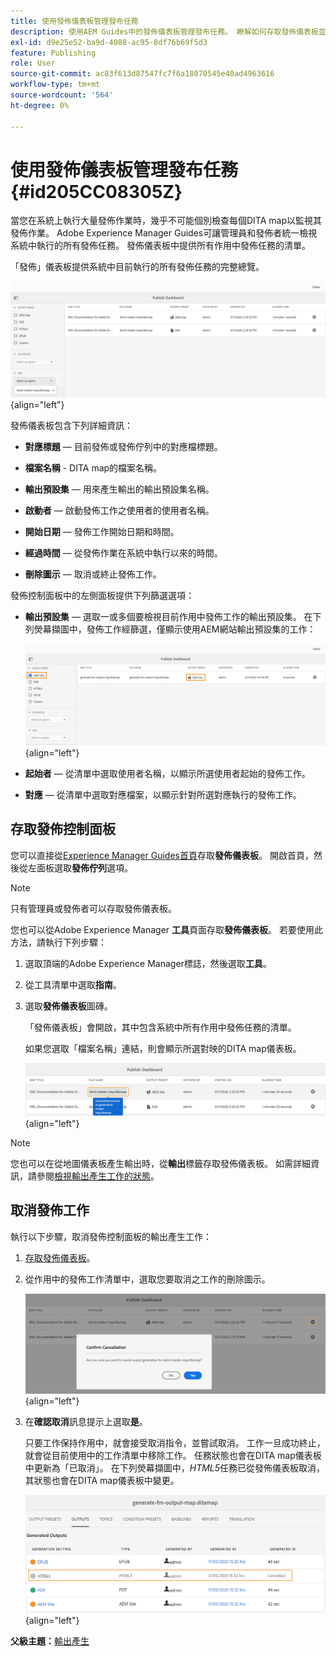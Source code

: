 ```yaml
---
title: 使用發佈儀表板管理發布任務
description: 使用AEM Guides中的發佈儀表板管理發布任務。 瞭解如何存取發佈儀表板並取消發佈任務。
exl-id: d9e25e52-ba9d-4088-ac95-8df76b69f5d3
feature: Publishing
role: User
source-git-commit: ac83f613d87547fc7f6a18070545e40ad4963616
workflow-type: tm+mt
source-wordcount: '564'
ht-degree: 0%

---
```


# 使用發佈儀表板管理發布任務 {#id205CC08305Z}

當您在系統上執行大量發佈作業時，幾乎不可能個別檢查每個DITA map以監視其發佈作業。 Adobe Experience Manager Guides可讓管理員和發佈者統一檢視系統中執行的所有發佈任務。 發佈儀表板中提供所有作用中發佈任務的清單。

「發佈」儀表板提供系統中目前執行的所有發佈任務的完整總覽。

![](images/publish-dashboard.png){align="left"}

發佈儀表板包含下列詳細資訊：

- **對應標題** — 目前發佈或發佈佇列中的對應檔標題。

- **檔案名稱** - DITA map的檔案名稱。

- **輸出預設集** — 用來產生輸出的輸出預設集名稱。

- **啟動者** — 啟動發佈工作之使用者的使用者名稱。

- **開始日期** — 發佈工作開始日期和時間。

- **經過時間** — 從發佈作業在系統中執行以來的時間。

- **刪除圖示** — 取消或終止發佈工作。

發佈控制面板中的左側面板提供下列篩選選項：

- **輸出預設集** — 選取一或多個要檢視目前作用中發佈工作的輸出預設集。 在下列熒幕擷圖中，發佈工作經篩選，僅顯示使用AEM網站輸出預設集的工作：

  ![](images/publish-dashboard-preset-filter.png){align="left"}

- **起始者** — 從清單中選取使用者名稱，以顯示所選使用者起始的發佈工作。

- **對應** — 從清單中選取對應檔案，以顯示針對所選對應執行的發佈工作。

## 存取發佈控制面板

您可以直接從[Experience Manager Guides首頁](./intro-home-page.md)存取&#x200B;**發佈儀表板**。 開啟首頁，然後從左面板選取&#x200B;**發佈佇列**&#x200B;選項。

>[!NOTE]
>
> 只有管理員或發佈者可以存取發佈儀表板。

您也可以從Adobe Experience Manager **工具**&#x200B;頁面存取&#x200B;**發佈儀表板**。 若要使用此方法，請執行下列步驟：

1. 選取頂端的Adobe Experience Manager標誌，然後選取&#x200B;**工具**。

1. 從工具清單中選取&#x200B;**指南**。

1. 選取&#x200B;**發佈儀表板**&#x200B;圖磚。

   「發佈儀表板」會開啟，其中包含系統中所有作用中發佈任務的清單。

   如果您選取「檔案名稱」連結，則會顯示所選對映的DITA map儀表板。

   ![](images/publish-dashboard-click-filename-link.png){align="left"}


>[!NOTE]
>
> 您也可以在從地圖儀表板產生輸出時，從&#x200B;**輸出**&#x200B;標籤存取發佈儀表板。 如需詳細資訊，請參閱[檢視輸出產生工作的狀態](generate-output-for-a-dita-map.md#viewing_output_history)。

## 取消發佈工作

執行以下步驟，取消發佈控制面板的輸出產生工作：

1. [存取發佈儀表板](#access-the-publish-dashboard)。

1. 從作用中的發佈工作清單中，選取您要取消之工作的刪除圖示。

   ![](images/publish-dashboard-cancel-task.png){align="left"}

1. 在&#x200B;**確認取消**&#x200B;訊息提示上選取&#x200B;**是**。

   只要工作保持作用中，就會接受取消指令，並嘗試取消。 工作一旦成功終止，就會從目前使用中的工作清單中移除工作。 任務狀態也會在DITA map儀表板中更新為「已取消」。 在下列熒幕擷圖中，*HTML5*&#x200B;任務已從發佈儀表板取消，其狀態也會在DITA map儀表板中變更。

   ![](images/cancelled-output-task.png){align="left"}


**父級主題：**[&#x200B;輸出產生](generate-output.md)
